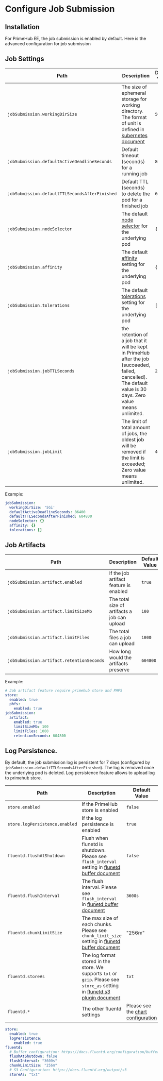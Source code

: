 # Configure Job Submission

## Installation

For PrimeHub EE, the job submission is enabled by default. Here is the advanced configuration for job submission

## Job Settings

| Path                                           | Description                                                                                                                                                                                        | Default Value |
| ---------------------------------------------- | -------------------------------------------------------------------------------------------------------------------------------------------------------------------------------------------------- | ------------- |
| `jobSubmission.workingDirSize`                 | The size of ephemeral storage for working directory. The format of unit is defined in [kubernetes document](https://kubernetes.io/docs/concepts/configuration/manage-compute-resources-container/) | `5Gi`         |
| `jobSubmission.defaultActiveDeadlineSeconds`   | Default timeout (seconds) for a running job                                                                                                                                                        | `86400`       |
| `jobSubmission.defaultTTLSecondsAfterFinished` | Default TTL (seconds) to delete the pod for a finished job                                                                                                                                         | `604800`      |
| `jobSubmission.nodeSelector`                   | The default [node selector](https://kubernetes.io/docs/concepts/configuration/assign-pod-node/#nodeselector) for the underlying pod                                                                | `{}`          |
| `jobSubmission.affinity`                       | The default [affinity](https://kubernetes.io/docs/concepts/configuration/assign-pod-node/#affinity-and-anti-affinity) setting for the underlying pod                                               | `{}`          |
| `jobSubmission.tolerations`                    | The default [tolerations](https://kubernetes.io/docs/concepts/configuration/taint-and-toleration/) setting for the underlying pod                                                                  | `[]`          |
| `jobSubmission.jobTTLSeconds`                  | the retention of a job that it will be kept in PrimeHub after the job (succeeded, failed, cancelled). The default value is 30 days. Zero value means unlimited.                                    | `2592000`     |
| `jobSubmission.jobLimit`                       | The limit of total amount of jobs, the oldest job will be removed if the limit is exceeded; Zero value means unlimited.                                                                            | `4000`        |

Example:

```yaml
jobSubmission:
  workingDirSize: '5Gi'
  defaultActiveDeadlineSeconds: 86400
  defaultTTLSecondsAfterFinished: 604800
  nodeSelector: {}
  affinity: {}
  tolerations: []
```

## Job Artifacts

| Path                                      | Description                                  | Default Value |
| ----------------------------------------- | -------------------------------------------- | ------------- |
| `jobSubmission.artifact.enabled`          | If the job artifact feature is enabled       | `true`        |
| `jobSubmission.artifact.limitSizeMb`      | The total size of artifacts a job can upload | `100`         |
| `jobSubmission.artifact.limitFiles`       | The total files a job can upload             | `1000`        |
| `jobSubmission.artifact.retentionSeconds` | How long would the artifacts preserve        | `604800`      |

Example:

```yaml
# Job artifact feature require primehub store and PHFS
store:
  enabled: true
  phfs:
    enabled: true
jobSubmission:
  artifact:
    enabled: true
    limitSizeMb: 100
    limitFiles: 1000
    retentionSeconds: 604800
```

## Log Persistence.

By default, the job submission log is persistent for 7 days (configured by `jobSubmission.defaultTTLSecondsAfterFinished`). The log is removed once the underlying pod is deleted. Log persistence feature allows to upload log to primehub store.

| Path                           | Description                                                                                                                                                        | Default Value                                                             |
| ------------------------------ | ------------------------------------------------------------------------------------------------------------------------------------------------------------------ | ------------------------------------------------------------------------- |
| `store.enabled`                | If the PrimeHub store is enabled                                                                                                                                   | `false`                                                                   |
| `store.logPersistence.enabled` | If the log persistence is enabled                                                                                                                                  | `true`                                                                    |
| `fluentd.flushAtShutdown`      | Flush when flunetd is shutdown. Please see `flush_interval` setting in [flunetd buffer document](https://docs.fluentd.org/configuration/buffer-section)            | `false`                                                                   |
| `fluentd.flushInterval`        | The flush interval. Please see `flush_interval` in [flunetd buffer document](https://docs.fluentd.org/configuration/buffer-section)                                | `3600s`                                                                   |
| `fluentd.chunkLimitSize`       | The max size of each chunks. Please see `chunk_limit_size` setting in [flunetd buffer document](https://docs.fluentd.org/configuration/buffer-section)             | "256m"                                                                    |
| `fluentd.storeAs`              | The log format stored in the store. We supports `txt` or `gzip`. Please see `store_as` setting in [flunetd s3 plugin document](https://docs.fluentd.org/output/s3) | `txt`                                                                     |
| `fluentd.*`                    | The other fluentd settings                                                                                                                                         | Please see the [chart configuration](../reference/chart-configuration.md) |

```yaml
store:
  enabled: true
  logPersistence:
    enabled: true
fluentd:
  # Buffer configuration: https://docs.fluentd.org/configuration/buffer-section
  flushAtShutdown: false
  flushInterval: "3600s"
  chunkLimitSize: "256m"
  # S3 Configuration: https://docs.fluentd.org/output/s3
  storeAs: "txt"
```
